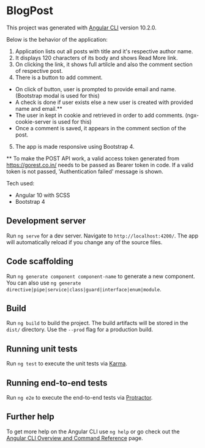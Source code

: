 # BlogPost

This project was generated with [Angular CLI](https://github.com/angular/angular-cli) version 10.2.0.

Below is the behavior of the application:
1) Application lists out all posts with title and it's respective author name.
2) It displays 120 characters of its body and shows Read More link. 
3) On clicking the link, it shows full artilcle and also the comment section of respective post. 
4) There is a button to add comment. 
- On click of button, user is prompted to provide email and name. (Bootstrap modal is used for this)
- A check is done if user exists else a new user is created with provided name and email.**
- The user in kept in cookie and retrieved in order to add comments. (ngx-cookie-server is used for this)
- Once a comment is saved, it appears in the comment section of the post.
5) The app is made responsive using Bootstrap 4.

** To make the POST API work, a valid access token generated from https://gorest.co.in/ needs to be passed as Bearer token in code. If a valid token is not passed, 'Authentication failed' message is shown.

Tech used:
- Angular 10 with SCSS
- Bootstrap 4

## Development server

Run `ng serve` for a dev server. Navigate to `http://localhost:4200/`. The app will automatically reload if you change any of the source files.

## Code scaffolding

Run `ng generate component component-name` to generate a new component. You can also use `ng generate directive|pipe|service|class|guard|interface|enum|module`.

## Build

Run `ng build` to build the project. The build artifacts will be stored in the `dist/` directory. Use the `--prod` flag for a production build.

## Running unit tests

Run `ng test` to execute the unit tests via [Karma](https://karma-runner.github.io).

## Running end-to-end tests

Run `ng e2e` to execute the end-to-end tests via [Protractor](http://www.protractortest.org/).

## Further help

To get more help on the Angular CLI use `ng help` or go check out the [Angular CLI Overview and Command Reference](https://angular.io/cli) page.

